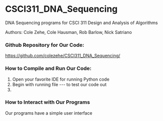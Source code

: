 # CSCI311_DNA_Sequencing
DNA Sequencing programs for CSCI 311 Design and Analysis of Algorithms

Authors: Cole Zehe, Cole Hausman, Rob Barlow, Nick Satriano

### Github Repository for Our Code:
https://github.com/colezehe/CSCI311_DNA_Sequencing/

### How to Compile and Run Our Code:
1) Open your favorite IDE for running Python code
2) Begin with running file --- to test our code out
3) 

### How to Interact with Our Programs
Our programs have a simple user interface
